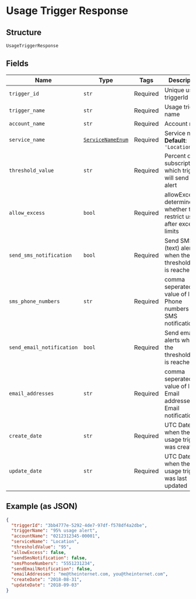 
# Usage Trigger Response

## Structure

`UsageTriggerResponse`

## Fields

| Name | Type | Tags | Description |
|  --- | --- | --- | --- |
| `trigger_id` | `str` | Required | Unique usage triggerId |
| `trigger_name` | `str` | Required | Usage trigger name |
| `account_name` | `str` | Required | Account name |
| `service_name` | [`ServiceNameEnum`](../../doc/models/service-name-enum.md) | Required | Service name<br>**Default**: `'Location'` |
| `threshold_value` | `str` | Required | Percent of subscription at which trigger will send an alert |
| `allow_excess` | `bool` | Required | allowExcess determines whether to restrict usage after exceeds limits |
| `send_sms_notification` | `bool` | Required | Send SMS (text) alerts when the thresholdValue is reached. |
| `sms_phone_numbers` | `str` | Required | comma seperated value of list of Phone numbers for SMS notifications |
| `send_email_notification` | `bool` | Required | Send email alerts when the thresholdValue is reached. |
| `email_addresses` | `str` | Required | comma seperated value of list of Email addresses for Email notifications |
| `create_date` | `str` | Required | UTC Date when the usage trigger was created |
| `update_date` | `str` | Required | UTC Date when the usage trigger was last updated |

## Example (as JSON)

```json
{
  "triggerId": "3bb4777e-5292-4de7-97df-f578df4a2dbe",
  "triggerName": "95% usage alert",
  "accountName": "0212312345-00001",
  "serviceName": "Location",
  "thresholdValue": "95",
  "allowExcess": false,
  "sendSmsNotification": false,
  "smsPhoneNumbers": "5551231234",
  "sendEmailNotification": false,
  "emailAddresses": "me@theinternet.com, you@theinternet.com",
  "createDate": "2018-08-31",
  "updateDate": "2018-09-03"
}
```

